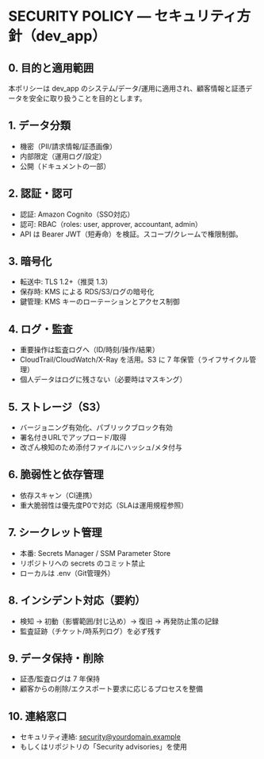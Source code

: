# SECURITY POLICY — セキュリティ方針（dev_app）

## 0. 目的と適用範囲
本ポリシーは dev_app のシステム/データ/運用に適用され、顧客情報と証憑データを安全に取り扱うことを目的とします。

## 1. データ分類
- 機密（PII/請求情報/証憑画像）
- 内部限定（運用ログ/設定）
- 公開（ドキュメントの一部）

## 2. 認証・認可
- 認証: Amazon Cognito（SSO対応）
- 認可: RBAC（roles: user, approver, accountant, admin）
- API は Bearer JWT（短寿命）を検証。スコープ/クレームで権限制御。

## 3. 暗号化
- 転送中: TLS 1.2+（推奨 1.3）
- 保存時: KMS による RDS/S3/ログの暗号化
- 鍵管理: KMS キーのローテーションとアクセス制御

## 4. ログ・監査
- 重要操作は監査ログへ（ID/時刻/操作/結果）
- CloudTrail/CloudWatch/X-Ray を活用。S3 に 7 年保管（ライフサイクル管理）
- 個人データはログに残さない（必要時はマスキング）

## 5. ストレージ（S3）
- バージョニング有効化、パブリックブロック有効
- 署名付きURLでアップロード/取得
- 改ざん検知のため添付ファイルにハッシュ/メタ付与

## 6. 脆弱性と依存管理
- 依存スキャン（CI連携）
- 重大脆弱性は優先度P0で対応（SLAは運用規程参照）

## 7. シークレット管理
- 本番: Secrets Manager / SSM Parameter Store
- リポジトリへの secrets のコミット禁止
- ローカルは .env（Git管理外）

## 8. インシデント対応（要約）
- 検知 → 初動（影響範囲/封じ込め）→ 復旧 → 再発防止策の記録
- 監査証跡（チケット/時系列ログ）を必ず残す

## 9. データ保持・削除
- 証憑/監査ログは 7 年保持
- 顧客からの削除/エクスポート要求に応じるプロセスを整備

## 10. 連絡窓口
- セキュリティ連絡: security@yourdomain.example
- もしくはリポジトリの「Security advisories」を使用
